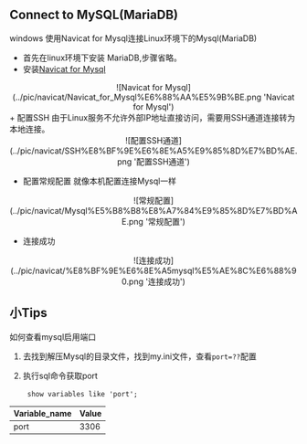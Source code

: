<style type="text/css">
    .markdown-body pre code{
        color:black;
    }
</style>

## Connect to MySQL(MariaDB)
windows 使用Navicat for Mysql连接Linux环境下的Mysql(MariaDB)

+ 首先在linux环境下安装 MariaDB,步骤省略。
+ 安装[Navicat for Mysql](http://www.navicat.com.cn/products/navicat-for-mysql 'Navicat for Mysql')
<center>![Navicat for Mysql](../pic/navicat/Navicat_for_Mysql%E6%88%AA%E5%9B%BE.png 'Navicat for Mysql')</center>
+ 配置SSH    
    由于Linux服务不允许外部IP地址直接访问，需要用SSH通道连接转为本地连接。
<center>![配置SSH通道](../pic/navicat/SSH%E8%BF%9E%E6%8E%A5%E9%85%8D%E7%BD%AE.png '配置SSH通道')</center>

+ 配置常规配置
    就像本机配置连接Mysql一样
<center>![常规配置](../pic/navicat/Mysql%E5%B8%B8%E8%A7%84%E9%85%8D%E7%BD%AE.png '常规配置')</center>

+ 连接成功    
<center>![连接成功](../pic/navicat/%E8%BF%9E%E6%8E%A5mysql%E5%AE%8C%E6%88%90.png '连接成功')</center>


## 小Tips

如何查看mysql启用端口


1. 去找到解压Mysql的目录文件，找到my.ini文件，查看<code>port=??</code>配置

2. 执行sql命令获取port

        show variables like 'port';

| Variable_name | Value |
| ------------- | ----- |
| port          | 3306  |

<!-- 代码高亮 -->
<link href="../css/md_code.min.css" rel="stylesheet">
<script src="../js/highlight.min.js"></script>
<script >hljs.initHighlightingOnLoad();</script>
<!-- 代码高亮结束 -->
